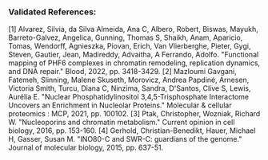 ### Validated References: 
[1] Alvarez, Silvia, da Silva Almeida, Ana C, Albero, Robert, Biswas, Mayukh, Barreto-Galvez, Angelica, Gunning, Thomas S, Shaikh, Anam, Aparicio, Tomas, Wendorff, Agnieszka, Piovan, Erich, Van Vlierberghe, Pieter, Gygi, Steven, Gautier, Jean, Madireddy, Advaitha, A Ferrando, Adolfo. "Functional mapping of PHF6 complexes in chromatin remodeling, replication dynamics, and DNA repair." Blood, 2022, pp. 3418-3429.
[2] Mazloumi Gavgani, Fatemeh, Slinning, Malene Skuseth, Morovicz, Andrea Papdiné, Arnesen, Victoria Smith, Turcu, Diana C, Ninzima, Sandra, D'Santos, Clive S, Lewis, Aurélia E. "Nuclear Phosphatidylinositol 3,4,5-Trisphosphate Interactome Uncovers an Enrichment in Nucleolar Proteins." Molecular & cellular proteomics : MCP, 2021, pp. 100102.
[3] Ptak, Christopher, Wozniak, Richard W. "Nucleoporins and chromatin metabolism." Current opinion in cell biology, 2016, pp. 153-160.
[4] Gerhold, Christian-Benedikt, Hauer, Michael H, Gasser, Susan M. "INO80-C and SWR-C: guardians of the genome." Journal of molecular biology, 2015, pp. 637-51.
